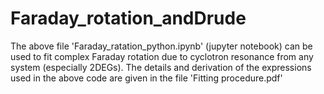 # Faraday_rotation_andDrude
The above file 'Faraday_ratation_python.ipynb' (jupyter notebook) can be used to fit complex Faraday rotation due to cyclotron resonance from any system (especially 2DEGs).
The details and derivation of the expressions used in the above code are given in the file 'Fitting procedure.pdf'
